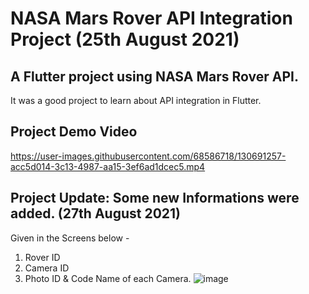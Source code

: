 # NASA Mars Rover API Integration Project (25th August 2021)
## A Flutter project using NASA Mars Rover API.
It was a good project to learn about API integration in Flutter.

## Project Demo Video
https://user-images.githubusercontent.com/68586718/130691257-acc5d014-3c13-4987-aa15-3ef6ad1dcec5.mp4

## Project Update: Some new Informations were added. (27th August 2021)
Given in the Screens below - 
1. Rover ID
2. Camera ID
3. Photo ID & Code Name of each Camera.
![image](https://user-images.githubusercontent.com/68586718/131027373-952fc86f-bc46-44a1-9841-1fea9ba12818.png)

